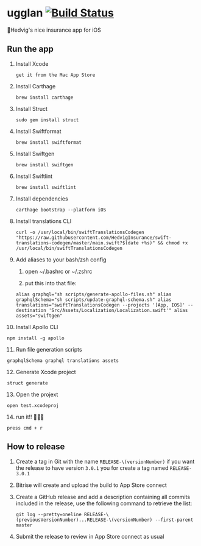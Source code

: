 # ugglan [![Build Status](https://app.bitrise.io/app/99ca525f2bb31deb/status.svg?token=Jdifn0M6-BB_sCWW3lzYdQ&branch=master)](https://app.bitrise.io/app/99ca525f2bb31deb)

🦉Hedvig's nice insurance app for iOS

## Run the app

1. Install Xcode

   `get it from the Mac App Store`

2. Install Carthage

   `brew install carthage`

3. Install Struct

   `sudo gem install struct`

4. Install Swiftformat

   `brew install swiftformat`

5. Install Swiftgen

   `brew install swiftgen`

6. Install Swiftlint

   `brew install swiftlint`

7. Install dependencies

   `carthage bootstrap --platform iOS`

8. Install translations CLI

   `curl -o /usr/local/bin/swiftTranslationsCodegen "https://raw.githubusercontent.com/HedvigInsurance/swift-translations-codegen/master/main.swift?$(date +%s)" && chmod +x /usr/local/bin/swiftTranslationsCodegen`

9. Add aliases to your bash/zsh config

   1. open ~/.bashrc or ~/.zshrc

   2. put this into that file:

   `alias graphql="sh scripts/generate-apollo-files.sh" alias graphqlSchema="sh scripts/update-graphql-schema.sh" alias translations="swiftTranslationsCodegen --projects '[App, IOS]' --destination 'Src/Assets/Localization/Localization.swift'" alias assets="swiftgen"`

10. Install Apollo CLI

   `npm install -g apollo`

11. Run file generation scripts

   `graphqlSchema graphql translations assets`

12. Generate Xcode project

   `struct generate`

13. Open the projext

   `open test.xcodeproj`

14. run it!! 🏃🏻‍♂️

   `press cmd + r`

## How to release

1. Create a tag in Git with the name `RELEASE-\(versionNumber)`
   if you want the release to have version `3.0.1` you for create a tag named `RELEASE-3.0.1`

2. Bitrise will create and upload the build to App Store connect

3. Create a GitHub release and add a description containing all commits included in the release, use the following command to retrieve the list:

   `git log --pretty=oneline RELEASE-\(previousVersionNumber)...RELEASE-\(versionNumber) --first-parent master`
   
4. Submit the release to review in App Store connect as usual
